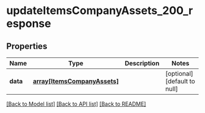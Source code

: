 # updateItemsCompanyAssets_200_response

## Properties
Name | Type | Description | Notes
------------ | ------------- | ------------- | -------------
**data** | [**array[ItemsCompanyAssets]**](ItemsCompanyAssets.md) |  | [optional] [default to null]

[[Back to Model list]](../README.md#documentation-for-models) [[Back to API list]](../README.md#documentation-for-api-endpoints) [[Back to README]](../README.md)


